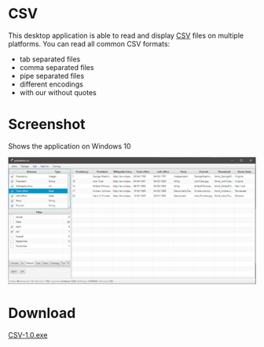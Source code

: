 # CSV

This desktop application is able to read and display [CSV](https://github.com/laukvik/CSV) files on multiple platforms.
You can read all common CSV formats:
- tab separated files
- comma separated files
- pipe separated files
- different encodings
- with our without quotes

# Screenshot

Shows the application on Windows 10

![Screenshot](screenshot.png)

# Download

[CSV-1.0.exe](https://github.com/laukvik/csv-view/releases/download/v1.0/CSV-1.0.exe)

